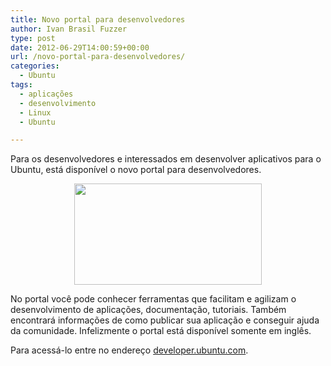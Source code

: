 ```yaml
---
title: Novo portal para desenvolvedores
author: Ivan Brasil Fuzzer
type: post
date: 2012-06-29T14:00:59+00:00
url: /novo-portal-para-desenvolvedores/
categories:
  - Ubuntu
tags:
  - aplicações
  - desenvolvimento
  - Linux
  - Ubuntu

---
```

Para os desenvolvedores e interessados em desenvolver aplicativos para o Ubuntu, está disponível o novo portal para desenvolvedores.

<p style="text-align: center;">
  <a href="http://www.ubuntero.com.br/wp-content/uploads/2012/06/banner-usc.jpg"><img class="alignnone size-medium wp-image-3676" title="banner-usc" src="http://www.ubuntero.com.br/wp-content/uploads/2012/06/banner-usc-300x162.jpg" alt="" width="300" height="162" /></a>
</p>

No portal você pode conhecer ferramentas que facilitam e agilizam o desenvolvimento de aplicações, documentação, tutoriais. Também encontrará informações de como publicar sua aplicação e conseguir ajuda da comunidade. Infelizmente o portal está disponível somente em inglês.

Para acessá-lo entre no endereço [developer.ubuntu.com][1].

 [1]: http://developer.ubuntu.com/